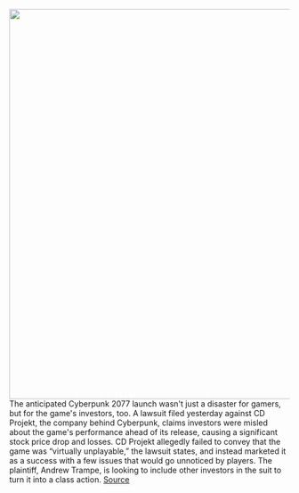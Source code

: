<img src='https://cdn.vox-cdn.com/thumbor/WJFZNbBN63iUxgOzM3Ua2q99a-I=/0x0:1000x625/1200x800/filters:focal(420x233:580x393)/cdn.vox-cdn.com/uploads/chorus_image/image/68580241/cyberpunk_2077_artwork.0.jpg' width='700px' /><br/>
The anticipated Cyberpunk 2077 launch wasn't just a disaster for gamers, but for the game's investors, too. A lawsuit filed yesterday against CD Projekt, the company behind Cyberpunk, claims investors were misled about the game's performance ahead of its release, causing a significant stock price drop and losses. CD Projekt allegedly failed to convey that the game was “virtually unplayable,” the lawsuit states, and instead marketed it as a success with a few issues that would go unnoticed by players. The plaintiff, Andrew Trampe, is looking to include other investors in the suit to turn it into a class action.
<a href='https://www.theverge.com/2020/12/25/22199768/cdprojekt-cyberpunk-2077-lawsuit-launch'> Source <a/>